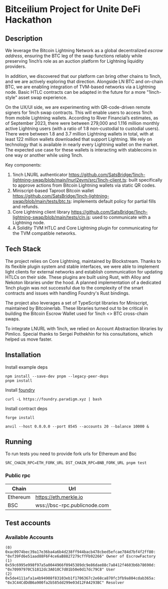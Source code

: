 # Bitceilium Project for Unite DeFi Hackathon

## Description

We leverage the Bitcoin Lightning Network as a global decentralized *escrow address*, ensuring the BTC leg of the swap functions reliably while preserving 1inch’s role as an auction platform for Lightning liquidity providers.

In addition, we discovered that our platform can bring other chains to 1inch, and we are actively exploring that direction. Alongside LN BTC and on-chain BTC, we are enabling integration of TVM-based networks via a Lightning node. Basic HTLC contracts can be adapted in the future for a more "1inch-style" asset swap experience.

On the UX/UI side, we are experimenting with QR-code-driven remote signers for 1inch swap contracts. This will enable users to access 1inch from mobile Lightning wallets. According to River Financial’s estimates, as of September 2023, there were between 279,000 and 1.116 million monthly active Lightning users (with a ratio of 1:8 non-custodial to custodial users). There were between 1.8 and 3.7 million Lightning wallets in total, with at least 122 million wallets downloaded that support Lightning. We rely on technology that is available in nearly every Lightning wallet on the market. The expected use case for these wallets is interacting with stablecoins in one way or another while using 1inch.

Key components:

1. 1inch LNURL authenticator https://github.com/SatsBridge/1inch-lightning-swap/blob/main/lnurl2evm/src/1inch-client.ts: built specifically to approve actions from Bitcoin Lightning wallets via static QR codes.
2. Miniscript-based Taproot Bitcoin wallet https://github.com/SatsBridge/1inch-lightning-swap/blob/main/tests/btc.ts: implements default policy for partial fills and refunds.
3. Core Lightning client library https://github.com/SatsBridge/1inch-lightning-swap/blob/main/tests/cln.js: used to communicate with a Lightning node.
4. A Solidity TVM HTLC and Core Lightning plugin for communicating for the TVM compatible networks.

## Tech Stack

The project relies on Core Lightning, maintained by Blockstream. Thanks to its flexible plugin system and stable interfaces, we were able to implement light clients for external networks and establish communication for updating HTLCs on their side. These plugins are built using Rust, with Alloy and Nekoton libraries under the hood. A planned implementation of a dedicated 1inch plugin was not successful due to the complexity of the smart contracts and issues with handling Foundry's Rust bindings.

The project also leverages a set of TypeScript libraries for Miniscript, maintained by Bitcoinerlab. These libraries turned out to be critical in building the Bitcoin Escrow Wallet used for 1inch <> BTC cross-chain swaps.

To integrate LNURL with 1inch, we relied on Account Abstraction libraries by Pimlico. Special thanks to Sergei Pothekhin for his consultations, which helped us move faster.


## Installation

Install example deps

```shell
npm install --save-dev pnpm --legacy-peer-deps
pnpm install
```

Install [foundry](https://book.getfoundry.sh/getting-started/installation)

```shell
curl -L https://foundry.paradigm.xyz | bash
```

Install contract deps

```shell
forge install
```

```shell
anvil --host 0.0.0.0 --port 8545 --accounts 20 --balance 10000 & 
```


## Running

To run tests you need to provide fork urls for Ethereum and Bsc

```shell
SRC_CHAIN_RPC=ETH_FORK_URL DST_CHAIN_RPC=BNB_FORK_URL pnpm test
```

### Public rpc

| Chain    | Url                          |
|----------|------------------------------|
| Ethereum | https://eth.merkle.io        |
| BSC      | wss://bsc-rpc.publicnode.com |

## Test accounts

### Available Accounts

```
(0) 0xac0974bec39a17e36ba4a6b4d238ff944bacb478cbed5efcae784d7bf4f2ff80: "0xf39Fd6e51aad88F6F4ce6aB8827279cffFb92266" Owner of EscrowFactory
(1) 0x59c6995e998f97a5a0044966f0945389dc9e86dae88c7a8412f4603b6b78690d: "0x70997970C51812dc3A010C7d01b50e0d17dc79C8" User
(2) 0x5de4111afa1a4b94908f83103eb1f1706367c2e68ca870fc3fb9a804cdab365a: "0x3C44CdDdB6a900fa2b585dd299e03d12FA4293BC" Resolver
```
